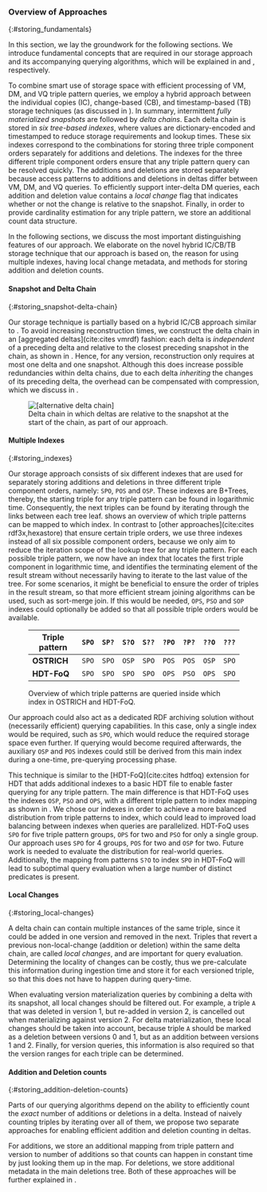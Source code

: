 ### Overview of Approaches
{:#storing_fundamentals}

In this section, we lay the groundwork for the following sections.
We introduce fundamental concepts
that are required in our storage approach and its accompanying querying algorithms,
which will be explained in [](#storing_storage) and [](#storing_querying), respectively.

To combine smart use of storage space with efficient processing of VM, DM, and VQ triple pattern queries,
we employ a hybrid approach between the individual copies (IC), change-based (CB), and timestamp-based (TB) storage techniques (as discussed in [](#storing_related-work)).
In summary, intermittent _fully materialized snapshots_ are followed by _delta chains_.
Each delta chain is stored in _six tree-based indexes_, where values are dictionary-encoded and timestamped
to reduce storage requirements and lookup times.
These six indexes correspond to the combinations for storing three triple component orders
separately for additions and deletions.
The indexes for the three different triple component orders
ensure that any triple pattern query can be resolved quickly.
The additions and deletions are stored separately
because access patterns to additions and deletions in deltas differ between VM, DM, and VQ queries.
To efficiently support inter-delta DM queries, each addition and deletion value contains a _local change_ flag
that indicates whether or not the change is relative to the snapshot.
Finally, in order to provide cardinality estimation for any triple pattern,
we store an additional count data structure.

In the following sections, we discuss the most important distinguishing features of our approach.
We elaborate on the novel hybrid IC/CB/TB storage technique that our approach is based on,
the reason for using multiple indexes,
having local change metadata,
and methods for storing addition and deletion counts.

#### Snapshot and Delta Chain
{:#storing_snapshot-delta-chain}

Our storage technique is partially based on a hybrid IC/CB approach similar to [](#storing_regular-delta-chain).
To avoid increasing reconstruction times,
we construct the delta chain in an [aggregated deltas](cite:cites vmrdf) fashion:
each delta is _independent_ of a preceding delta and relative to the closest preceding snapshot in the chain, as shown in [](#storing_alternative-delta-chain).
Hence, for any version, reconstruction only requires at most one delta and one snapshot.
Although this does increase possible redundancies within delta chains,
due to each delta _inheriting_ the changes of its preceding delta,
the overhead can be compensated with compression, which we discuss in [](#storing_storage).

<figure id="storing_alternative-delta-chain">
<img src="storing/img/alternative-delta-chain.svg" alt="[alternative delta chain]" class="figure-medium-width">
<figcaption markdown="block">
Delta chain in which deltas are relative to the snapshot at the start of the chain, as part of our approach.
</figcaption>
</figure>

#### Multiple Indexes
{:#storing_indexes}

Our storage approach consists of six different indexes that are used for separately storing additions and deletions
in three different triple component orders, namely: `SPO`, `POS` and `OSP`.
These indexes are B+Trees, thereby, the starting triple for any triple pattern can be found in logarithmic time.
Consequently, the next triples can be found by iterating through the links between each tree leaf.
[](#storing_triple-pattern-index-mapping) shows an overview of which triple patterns can be mapped to which index.
In contrast to [other approaches](cite:cites rdf3x,hexastore) that ensure certain triple orders,
we use three indexes instead of all six possible component orders,
because we only aim to reduce the iteration scope of the lookup tree for any triple pattern.
For each possible triple pattern,
we now have an index that locates the first triple component in logarithmic time,
and identifies the terminating element of the result stream without necessarily having to iterate to the last value of the tree.
For some scenarios, it might be beneficial to ensure the order of triples in the result stream,
so that more efficient stream joining algorithms can be used, such as sort-merge join.
If this would be needed, `OPS`, `PSO` and `SOP` indexes could optionally be added
so that all possible triple orders would be available.

<figure id="storing_triple-pattern-index-mapping" class="table" markdown="1">

| Triple pattern | `SPO` | `SP?` | `S?O` | `S??` | `?PO` | `?P?` | `??O` | `???` |
| -------------- |-------|-------|-------|-------|-------|-------|-------|-------|
| **OSTRICH**    | `SPO` | `SPO` | `OSP` | `SPO` | `POS` | `POS` | `OSP` | `SPO` |
| **HDT-FoQ**    | `SPO` | `SPO` | `SPO` | `SPO` | `OPS` | `PSO` | `OPS` | `SPO` |

<figcaption markdown="block">
Overview of which triple patterns are queried inside which index in OSTRICH and HDT-FoQ.
</figcaption>
</figure>

Our approach could also act as a dedicated RDF archiving solution
without (necessarily efficient) querying capabilities.
In this case, only a single index would be required, such as `SPO`, which would reduce the required storage space even further.
If querying would become required afterwards,
the auxiliary `OSP` and `POS` indexes could still be derived from this main index
during a one-time, pre-querying processing phase.

This technique is similar to the [HDT-FoQ](cite:cites hdtfoq) extension for HDT that adds additional indexes to a basic HDT file
to enable faster querying for any triple pattern.
The main difference is that HDT-FoQ uses the indexes `OSP`, `PSO` and `OPS`,
with a different triple pattern to index mapping as shown in [](#storing_triple-pattern-index-mapping).
We chose our indexes in order to achieve a more balanced distribution from triple patterns to index,
which could lead to improved load balancing between indexes when queries are parallelized.
HDT-FoQ uses `SPO` for five triple pattern groups, `OPS` for two and `PSO` for only a single group.
Our approach uses `SPO` for 4 groups, `POS` for two and `OSP` for two.
Future work is needed to evaluate the distribution for real-world queries.
Additionally, the mapping from patterns `S?O` to index `SPO` in HDT-FoQ will lead to suboptimal query evaluation
when a large number of distinct predicates is present.

#### Local Changes
{:#storing_local-changes}

A delta chain can contain multiple instances of the same triple,
since it could be added in one version and removed in the next.
Triples that revert a previous non-local-change (addition or deletion) within the same delta chain, are called _local changes_,
and are important for query evaluation.
Determining the locality of changes can be costly,
thus we pre-calculate this information during ingestion time and store it for each versioned triple,
so that this does not have to happen during query-time.

When evaluating version materialization queries by combining a delta with its snapshot,
all local changes should be filtered out.
For example, a triple `A` that was deleted in version 1, but re-added in version 2,
is cancelled out when materializing against version 2.
For delta materialization, these local changes should be taken into account,
because triple `A` should be marked as a deletion between versions 0 and 1,
but as an addition between versions 1 and 2.
Finally, for version queries, this information is also required
so that the version ranges for each triple can be determined.

#### Addition and Deletion counts
{:#storing_addition-deletion-counts}

Parts of our querying algorithms depend on the ability to efficiently count
the _exact_ number of additions or deletions in a delta.
Instead of naively counting triples by iterating over all of them,
we propose two separate approaches for enabling efficient addition and deletion counting in deltas.

For additions, we store an additional mapping from triple pattern and version to number of additions
so that counts can happen in constant time by just looking them up in the map.
For deletions, we store additional metadata in the main deletions tree.
Both of these approaches will be further explained in [](#storing_storage).
